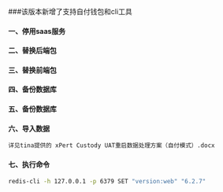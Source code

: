 ###该版本新增了支持自付钱包和cli工具
#### 一、停用saas服务
#### 二、替换后端包
#### 三、替换前端包
#### 四、备份数据库
#### 五、备份数据库
#### 六、导入数据
 ```bash
详见tina提供的 xPert Custody UAT重启数据处理方案（自付模式）.docx
 ```

 
#### 七、执行命令
 ```bash
 redis-cli -h 127.0.0.1 -p 6379 SET "version:web" "6.2.7"
 ```
